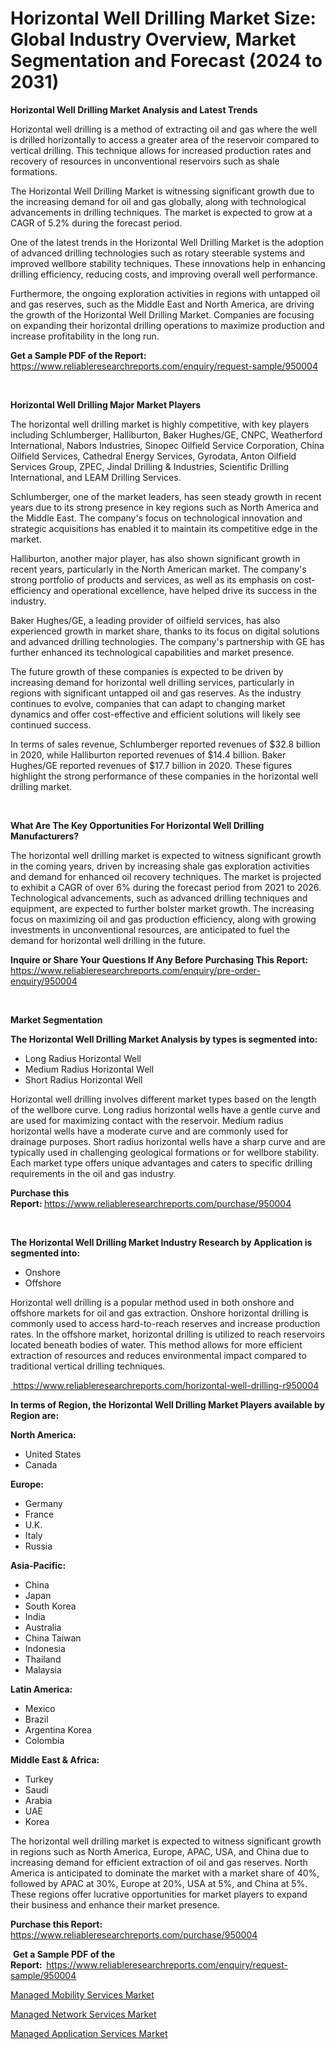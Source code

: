 <p><h1>Horizontal Well Drilling Market Size: Global Industry Overview, Market Segmentation and Forecast (2024 to 2031)</h1></p><p><strong>Horizontal Well Drilling Market Analysis and Latest Trends</strong></p>
<p><p>Horizontal well drilling is a method of extracting oil and gas where the well is drilled horizontally to access a greater area of the reservoir compared to vertical drilling. This technique allows for increased production rates and recovery of resources in unconventional reservoirs such as shale formations.</p><p>The Horizontal Well Drilling Market is witnessing significant growth due to the increasing demand for oil and gas globally, along with technological advancements in drilling techniques. The market is expected to grow at a CAGR of 5.2% during the forecast period.</p><p>One of the latest trends in the Horizontal Well Drilling Market is the adoption of advanced drilling technologies such as rotary steerable systems and improved wellbore stability techniques. These innovations help in enhancing drilling efficiency, reducing costs, and improving overall well performance.</p><p>Furthermore, the ongoing exploration activities in regions with untapped oil and gas reserves, such as the Middle East and North America, are driving the growth of the Horizontal Well Drilling Market. Companies are focusing on expanding their horizontal drilling operations to maximize production and increase profitability in the long run.</p></p>
<p><strong>Get a Sample PDF of the Report:&nbsp;</strong> <a href="https://www.reliableresearchreports.com/enquiry/request-sample/950004">https://www.reliableresearchreports.com/enquiry/request-sample/950004</a></p>
<p>&nbsp;</p>
<p><strong>Horizontal Well Drilling Major Market Players</strong></p>
<p><p>The horizontal well drilling market is highly competitive, with key players including Schlumberger, Halliburton, Baker Hughes/GE, CNPC, Weatherford International, Nabors Industries, Sinopec Oilfield Service Corporation, China Oilfield Services, Cathedral Energy Services, Gyrodata, Anton Oilfield Services Group, ZPEC, Jindal Drilling & Industries, Scientific Drilling International, and LEAM Drilling Services.</p><p>Schlumberger, one of the market leaders, has seen steady growth in recent years due to its strong presence in key regions such as North America and the Middle East. The company's focus on technological innovation and strategic acquisitions has enabled it to maintain its competitive edge in the market.</p><p>Halliburton, another major player, has also shown significant growth in recent years, particularly in the North American market. The company's strong portfolio of products and services, as well as its emphasis on cost-efficiency and operational excellence, have helped drive its success in the industry.</p><p>Baker Hughes/GE, a leading provider of oilfield services, has also experienced growth in market share, thanks to its focus on digital solutions and advanced drilling technologies. The company's partnership with GE has further enhanced its technological capabilities and market presence.</p><p>The future growth of these companies is expected to be driven by increasing demand for horizontal well drilling services, particularly in regions with significant untapped oil and gas reserves. As the industry continues to evolve, companies that can adapt to changing market dynamics and offer cost-effective and efficient solutions will likely see continued success.</p><p>In terms of sales revenue, Schlumberger reported revenues of $32.8 billion in 2020, while Halliburton reported revenues of $14.4 billion. Baker Hughes/GE reported revenues of $17.7 billion in 2020. These figures highlight the strong performance of these companies in the horizontal well drilling market.</p></p>
<p>&nbsp;</p>
<p><strong>What Are The Key Opportunities For Horizontal Well Drilling Manufacturers?</strong></p>
<p><p>The horizontal well drilling market is expected to witness significant growth in the coming years, driven by increasing shale gas exploration activities and demand for enhanced oil recovery techniques. The market is projected to exhibit a CAGR of over 6% during the forecast period from 2021 to 2026. Technological advancements, such as advanced drilling techniques and equipment, are expected to further bolster market growth. The increasing focus on maximizing oil and gas production efficiency, along with growing investments in unconventional resources, are anticipated to fuel the demand for horizontal well drilling in the future.</p></p>
<p><strong>Inquire or Share Your Questions If Any Before Purchasing This Report:</strong> <a href="https://www.reliableresearchreports.com/enquiry/pre-order-enquiry/950004">https://www.reliableresearchreports.com/enquiry/pre-order-enquiry/950004</a></p>
<p>&nbsp;</p>
<p><strong>Market Segmentation</strong></p>
<p><strong>The Horizontal Well Drilling Market Analysis by types is segmented into:</strong></p>
<p><ul><li>Long Radius Horizontal Well</li><li>Medium Radius Horizontal Well</li><li>Short Radius Horizontal Well</li></ul></p>
<p><p>Horizontal well drilling involves different market types based on the length of the wellbore curve. Long radius horizontal wells have a gentle curve and are used for maximizing contact with the reservoir. Medium radius horizontal wells have a moderate curve and are commonly used for drainage purposes. Short radius horizontal wells have a sharp curve and are typically used in challenging geological formations or for wellbore stability. Each market type offers unique advantages and caters to specific drilling requirements in the oil and gas industry.</p></p>
<p><strong>Purchase this Report:&nbsp;</strong><a href="https://www.reliableresearchreports.com/purchase/950004">https://www.reliableresearchreports.com/purchase/950004</a></p>
<p>&nbsp;</p>
<p><strong>The Horizontal Well Drilling Market Industry Research by Application is segmented into:</strong></p>
<p><ul><li>Onshore</li><li>Offshore</li></ul></p>
<p><p>Horizontal well drilling is a popular method used in both onshore and offshore markets for oil and gas extraction. Onshore horizontal drilling is commonly used to access hard-to-reach reserves and increase production rates. In the offshore market, horizontal drilling is utilized to reach reservoirs located beneath bodies of water. This method allows for more efficient extraction of resources and reduces environmental impact compared to traditional vertical drilling techniques.</p></p>
<p><a href="https://www.reliableresearchreports.com/horizontal-well-drilling-r950004">&nbsp;https://www.reliableresearchreports.com/horizontal-well-drilling-r950004</a></p>
<p><strong>In terms of Region, the Horizontal Well Drilling Market Players available by Region are:</strong></p>
<p>
    <p> <strong> North America: </strong>
        <ul>
            <li>United States</li>
            <li>Canada</li>
        </ul>
        </p> 
    <p> <strong> Europe: </strong>
        <ul>
            <li>Germany</li>
            <li>France</li>
            <li>U.K.</li>
            <li>Italy</li>
            <li>Russia</li>
        </ul>
        </p> 
    <p> <strong> Asia-Pacific: </strong>
        <ul>
            <li>China</li>
            <li>Japan</li>
            <li>South Korea</li>
            <li>India</li>
            <li>Australia</li>
            <li>China Taiwan</li>
            <li>Indonesia</li>
            <li>Thailand</li>
            <li>Malaysia</li>
        </ul>
        </p> 
    <p> <strong> Latin America: </strong>
        <ul>
            <li>Mexico</li>
            <li>Brazil</li>
            <li>Argentina Korea</li>
            <li>Colombia</li>
        </ul>
        </p> 
    <p> <strong> Middle East & Africa: </strong>
        <ul>
            <li>Turkey</li>
            <li>Saudi</li>
            <li>Arabia</li>
            <li>UAE</li>
            <li>Korea</li>
        </ul>
    </p>
    </p>
<p><p>The horizontal well drilling market is expected to witness significant growth in regions such as North America, Europe, APAC, USA, and China due to increasing demand for efficient extraction of oil and gas reserves. North America is anticipated to dominate the market with a market share of 40%, followed by APAC at 30%, Europe at 20%, USA at 5%, and China at 5%. These regions offer lucrative opportunities for market players to expand their business and enhance their market presence.</p></p>
<p><strong>Purchase this Report: </strong><a href="https://www.reliableresearchreports.com/purchase/950004">https://www.reliableresearchreports.com/purchase/950004</a></p>
<p>&nbsp;<strong>Get a Sample PDF of the Report:&nbsp;&nbsp;</strong><a href="https://www.reliableresearchreports.com/enquiry/request-sample/950004">https://www.reliableresearchreports.com/enquiry/request-sample/950004</a></p>
<p><strong></strong></p>
<p><p><a href="https://www.linkedin.com/pulse/managed-mobility-servicesnbspmarket-focuses-market-share-ilomc">Managed Mobility Services Market</a></p><p><a href="https://www.linkedin.com/pulse/managed-network-services-market-size-reveals-best-marketing-plixc">Managed Network Services Market</a></p><p><a href="https://www.linkedin.com/pulse/managed-application-services-market-insight-trends-rsf3c">Managed Application Services Market</a></p></p>